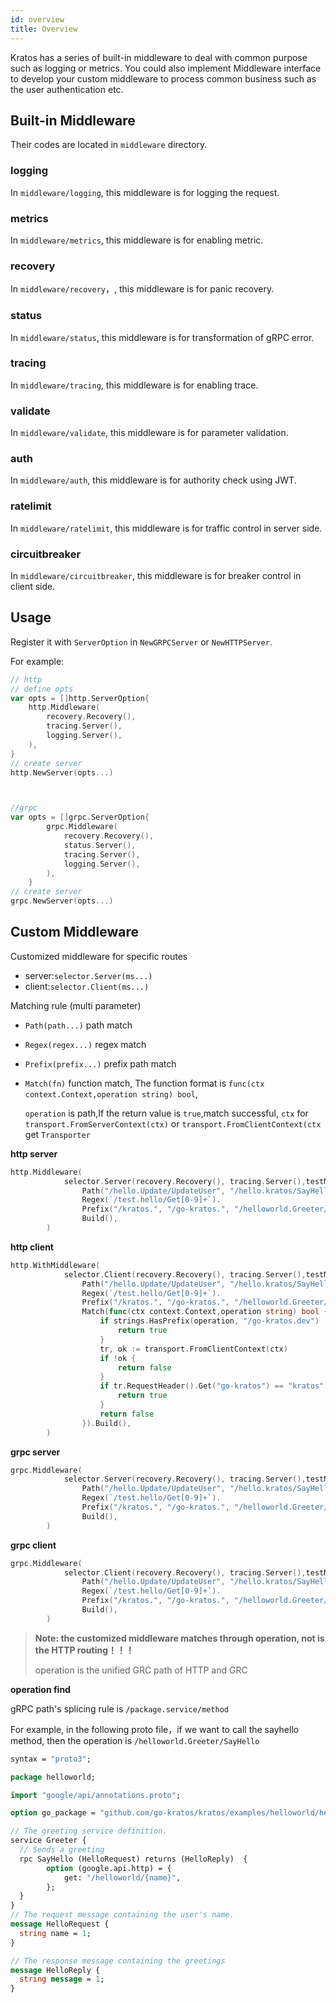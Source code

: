 ```yaml
---
id: overview
title: Overview
---
```

Kratos has a series of built-in middleware to deal with common purpose such as logging or metrics. You could also implement Middleware interface to develop your custom middleware to process common business such as the user authentication etc.

## Built-in Middleware

Their codes are located in `middleware` directory.

### logging

In `middleware/logging`, this middleware is for logging the request.

### metrics

In `middleware/metrics`, this middleware is for enabling metric.

### recovery

In `middleware/recovery`，, this middleware is for panic recovery.

### status

In `middleware/status`, this middleware is for transformation of gRPC error.

### tracing

In `middleware/tracing`, this middleware is for enabling trace.

### validate

In `middleware/validate`, this middleware is for parameter validation.

### auth

In `middleware/auth`, this middleware is for authority check using JWT.

### ratelimit

In `middleware/ratelimit`, this middleware is for traffic control in server side.

### circuitbreaker

In `middleware/circuitbreaker`, this middleware is for breaker control in client side.

## Usage

Register it with `ServerOption` in `NewGRPCServer` or `NewHTTPServer`.

For example:
```go
// http
// define opts
var opts = []http.ServerOption{
	http.Middleware(
		recovery.Recovery(),
		tracing.Server(),
		logging.Server(),
	),
}
// create server
http.NewServer(opts...)



//grpc
var opts = []grpc.ServerOption{
		grpc.Middleware(
			recovery.Recovery(),
			status.Server(),
			tracing.Server(),
			logging.Server(),
		),
	}
// create server
grpc.NewServer(opts...)

```


## Custom Middleware

Customized middleware for specific routes

- server:`selector.Server(ms...)` 
- client:`selector.Client(ms...)`

Matching rule (multi parameter)

- `Path(path...)`        path match
- `Regex(regex...)`      regex match
- `Prefix(prefix...)`    prefix path match
- `Match(fn)`            function match, The function format is `func(ctx context.Context,operation string) bool`,
  
  `operation` is path,If the return value is `true`,match successful, `ctx` for `transport.FromServerContext(ctx)` or `transport.FromClientContext(ctx` get `Transporter`

**http server**

```go
http.Middleware(
            selector.Server(recovery.Recovery(), tracing.Server(),testMiddleware).
                Path("/hello.Update/UpdateUser", "/hello.kratos/SayHello").
                Regex(`/test.hello/Get[0-9]+`).
                Prefix("/kratos.", "/go-kratos.", "/helloworld.Greeter/").
                Build(),
        )
```

**http client**

```go
http.WithMiddleware(
            selector.Client(recovery.Recovery(), tracing.Server(),testMiddleware).
                Path("/hello.Update/UpdateUser", "/hello.kratos/SayHello").
                Regex(`/test.hello/Get[0-9]+`).
                Prefix("/kratos.", "/go-kratos.", "/helloworld.Greeter/").
                Match(func(ctx context.Context,operation string) bool {
                    if strings.HasPrefix(operation, "/go-kratos.dev") || strings.HasSuffix(operation, "world") {
                        return true
                    }
                    tr, ok := transport.FromClientContext(ctx)
                    if !ok {
                        return false
				    }
                    if tr.RequestHeader().Get("go-kratos") == "kratos" {
					    return true
				    }
                    return false
                }).Build(),
        )
```

**grpc server**

```go
grpc.Middleware(
            selector.Server(recovery.Recovery(), tracing.Server(),testMiddleware).
                Path("/hello.Update/UpdateUser", "/hello.kratos/SayHello").
                Regex(`/test.hello/Get[0-9]+`).
                Prefix("/kratos.", "/go-kratos.", "/helloworld.Greeter/").
                Build(),
        )
```

**grpc client**

```go
grpc.Middleware(
            selector.Client(recovery.Recovery(), tracing.Server(),testMiddleware).
                Path("/hello.Update/UpdateUser", "/hello.kratos/SayHello").
                Regex(`/test.hello/Get[0-9]+`).
                Prefix("/kratos.", "/go-kratos.", "/helloworld.Greeter/").
                Build(),
        )
```

> **Note: the customized middleware matches through operation, not is the HTTP routing！！！** 
> 
> operation is the unified GRC path of HTTP and GRC

**operation find**

gRPC path's splicing rule is `/package.service/method`

For example, in the following proto file，if we want to call the sayhello method, then the operation is `/helloworld.Greeter/SayHello`

```protobuf
syntax = "proto3";

package helloworld;

import "google/api/annotations.proto";

option go_package = "github.com/go-kratos/kratos/examples/helloworld/helloworld";

// The greeting service definition.
service Greeter {
  // Sends a greeting
  rpc SayHello (HelloRequest) returns (HelloReply)  {
        option (google.api.http) = {
            get: "/helloworld/{name}",
        };
  }
}
// The request message containing the user's name.
message HelloRequest {
  string name = 1;
}

// The response message containing the greetings
message HelloReply {
  string message = 1;
}
```


